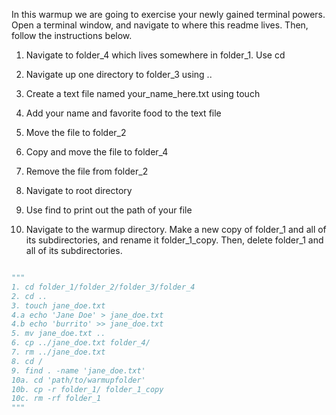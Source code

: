 
In this warmup we are going to exercise your newly gained terminal powers.  Open a terminal window, and navigate to where this readme lives.  Then, follow the instructions below.

1. Navigate to folder_4 which lives somewhere in folder_1. Use cd

2. Navigate up one directory to folder_3 using ..

3. Create a text file named your_name_here.txt using touch

4. Add your name and favorite food to the text file

5. Move the file to folder_2

6. Copy and move the file to folder_4

7. Remove the file from folder_2

8. Navigate to root directory

9. Use find to print out the path of your file

10. Navigate to the warmup directory. Make a new copy of folder_1 and all of its subdirectories, and rename it folder_1_copy. Then, delete folder_1 and all of its subdirectories.



```python

"""
1. cd folder_1/folder_2/folder_3/folder_4
2. cd ..
3. touch jane_doe.txt
4.a echo 'Jane Doe' > jane_doe.txt
4.b echo 'burrito' >> jane_doe.txt
5. mv jane_doe.txt ..
6. cp ../jane_doe.txt folder_4/
7. rm ../jane_doe.txt
8. cd /
9. find . -name 'jane_doe.txt'
10a. cd 'path/to/warmupfolder'
10b. cp -r folder_1/ folder_1_copy
10c. rm -rf folder_1
"""
```
